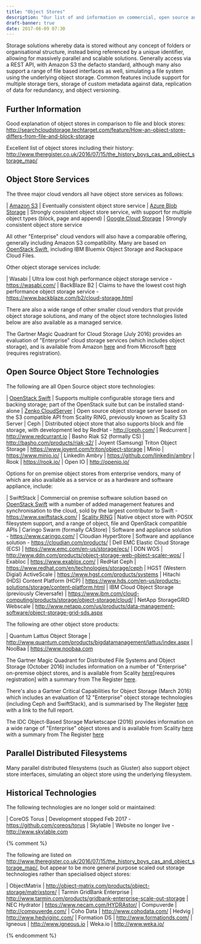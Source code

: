 ```yaml
---
title: "Object Stores"
description: "Our list of and information on commercial, open source and cloud based object stores, including Amazon S3, Azure Blob Storage, Google Cloud Storage, OpenStack Swift, Scality, Caringo and alternatives to these."
draft-banner: true
date: 2017-06-09 07:30
---
```

Storage solutions whereby data is stored without any concept of folders or organisational structure, instead being referenced by a unique identifier, allowing for massively parallel and scalable solutions.  Generally access via a REST API, with Amazon S3 the defacto standard, although many also support a range of file based interfaces as well, simulating a file system using the underlying object storage.  Common features include support for multiple storage tiers, storage of custom metadata against data, replication of data for redundancy, and object versioning.
<!--more-->

## Further Information

Good explanation of object stores in comparison to file and block stores: <http://searchcloudstorage.techtarget.com/feature/How-an-object-store-differs-from-file-and-block-storage>

Excellent list of object stores including their history: <http://www.theregister.co.uk/2016/07/15/the_history_boys_cas_and_object_storage_map/>

## Object Store Services

The three major cloud vendors all have object store services as follows:

| [Amazon S3](/technologies/amazon-s3/) | Eventually consistent object store service
| [Azure Blob Storage](/technologies/microsoft-azure-blob-storage/) | Strongly consistent object store service, with support for multiple object types (block, page and append)
| [Google Cloud Storage](/technologies/google-cloud-storage/) | Strongly consistent object store service

All other "Enterprise" cloud vendors will also have a comparable offering, generally including Amazon S3 compatibility.  Many are based on [OpenStack Swift](/technologies/openstack-swift), including IBM Bluemix Object Storage and Rackspace Cloud Files.

Other object storage services include:

| Wasabi | Ultra low cost high performance object storage service - <https://wasabi.com/>
| BackBlaze B2 | Claims to have the lowest cost high performance object storage service - <https://www.backblaze.com/b2/cloud-storage.html>

There are also a wide range of other smaller cloud vendors that provide object storage solutions, and many of the object store technologies listed below are also available as a managed service.

The Gartner Magic Quadrant for Cloud Storage (July 2016) provides an evaluation of "Enterprise" cloud storage services (which includes object storage), and is available from Amazon [here](https://aws.amazon.com/resources/analyst-reports/#Gartner:_Magic_Quadrant_for_Public_Cloud_Storage_Services,_Worldwide) and from Microsoft [here](https://azure.microsoft.com/en-gb/resources/gartner-storage-magic-quadrant/) (requires registration).

## Open Source Object Store Technologies

The following are all Open Source object store technologies:

| [OpenStack Swift](/technologies/openstack-swift) | Supports multiple configurable storage tiers and backing storage; part of the OpenStack suite but can be installed stand-alone
| [Zenko CloudServer](/technologies/zenko/cloudserver/) | Open source object storage server based on the S3 compatible API from Scality RING, previously known as Scality S3 Server
| Ceph | Distributed object store that also supports block and file storage, with development led by RedHat - <http://ceph.com/>
| Redcurrent | <http://www.redcurrant.io>
| Basho Riak S2 (formally CS) | <http://basho.com/products/riak-s2/>
| Joyent (Samsung) Triton Object Storage | <https://www.joyent.com/triton/object-storage>
| Minio | <https://www.minio.io/>
| LinkedIn Ambry | <https://github.com/linkedin/ambry>
| Rook | <https://rook.io/>
| Open IO | <http://openio.io/>

Options for on premise object stores from enterprise vendors, many of which are also available as a service or as a hardware and software appliance, include:

| SwiftStack | Commercial on premise software solution based on [OpenStack Swift](/technologies/openstack-swift) with a number of added management features and synchronisation to the cloud, sold by the largest contributor to Swift - <https://www.swiftstack.com/>
| [Scality RING](/technologies/scality-ring/) | Native object store with POSIX filesystem support, and a range of object, file and OpenStack compatible APIs
| Caringo Swarm (formally CAStore) | Software and appliance solution - <https://www.caringo.com/>
| Cloudian HyperStore | Software and appliance solution - <https://cloudian.com/products/>
| Dell EMC Elastic Cloud Storage (ECS) | <https://www.emc.com/en-us/storage/ecs/>
| DDN WOS | <http://www.ddn.com/products/object-storage-web-object-scaler-wos/>
| Exabloc | <https://www.exablox.com/>
| RedHat Ceph | <https://www.redhat.com/en/technologies/storage/ceph>
| HGST (Western Digial) ActiveScale | <https://www.hgst.com/products/systems>
| Hitachi (HDS) Content Platform (HCP) | <https://www.hds.com/en-us/products-solutions/storage/content-platform.html>
| IBM Cloud Object Storage (previously Cleversafe) | <https://www.ibm.com/cloud-computing/products/storage/object-storage/cloud/>
| NetApp StorageGRID Webscale | <http://www.netapp.com/us/products/data-management-software/object-storage-grid-sds.aspx>

The following are other object store products:

| Quantum Lattus Object Storage | <http://www.quantum.com/products/bigdatamanagement/lattus/index.aspx>
| NooBaa | <https://www.noobaa.com>

The Gartner Magic Quadrant for Distributed File Systems and Object Storage (October 2016) includes information on a number of "Enterprise" on-premise object stores, and is available from Scality [here](http://storage.scality.com/report-gartner-magic-quadrant-storage.html)[requires registration] with a summary from The Register [here](https://www.theregister.co.uk/2016/10/21/gartners_not_scoffing_at_scofs_and_objects/).

There's also a Gartner Critical Capabilities for Object Storage (March 2016) which includes an evaluation of 12 "Enterprise" object storage technologies (including Ceph and SwiftStack), and is summarised by The Register [here](https://www.theregister.co.uk/2016/04/18/gartner_object_storage_rankings/) with a link to the full report.

The IDC Object-Based Storage Marketscape (2016) provides information on a wide range of "Enterprise" object stores and is available from Scality [here](http://storage.scality.com/report-idc-marketscape-object-based-storage.html) with a summary from The Register [here](https://www.theregister.co.uk/2016/12/14/ibms_clever_and_safe_acquisition_gets_it_object_storage_leadership/)

## Parallel Distributed Filesystems

Many parallel distributed filesystems (such as Gluster) also support object store interfaces, simulating an object store using the underlying filesystem.

## Historical Technologies

The following technologies are no longer sold or maintained:

| CoreOS Torus | Development stopped Feb 2017 - <https://github.com/coreos/torus>
| Skylable | Website no longer live - <http://www.skylable.com>

{% comment %}

The following are listed on <http://www.theregister.co.uk/2016/07/15/the_history_boys_cas_and_object_storage_map/>, but appear to be more general purpose scaled out storage technologies rather than specialised object stores:

| ObjectMatrix | <http://object-matrix.com/products/object-storage/matrixstore/>
| Tarmin GridBank Enterprise | <http://www.tarmin.com/products/gridbank-enterprise-scale-out-storage>
| NEC Hydrator | <https://www.necam.com/HYDRAstor/>
| Compuverde | <http://compuverde.com/>
| Coho Data | <http://www.cohodata.com/>
| Hedvig | <http://www.hedviginc.com/>
| Formation DS | <http://www.formationds.com/>
| Igneous | <http://www.igneous.io>
| Weka.io | <http://www.weka.io/>

{% endcomment %}